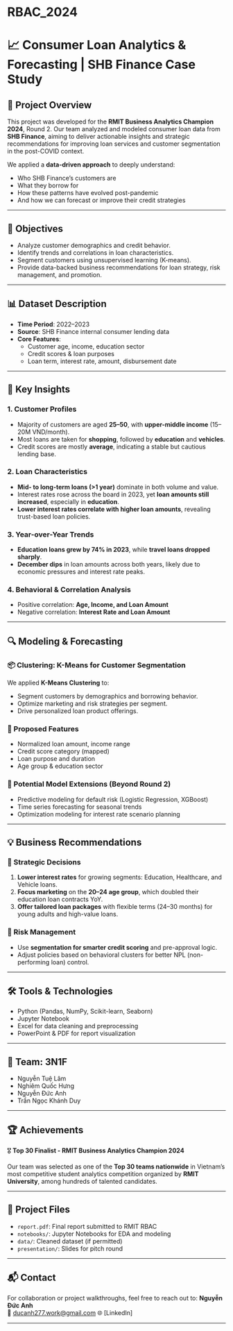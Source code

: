 # RBAC_2024
# 📈 Consumer Loan Analytics & Forecasting | SHB Finance Case Study

## 🧠 Project Overview
This project was developed for the **RMIT Business Analytics Champion 2024**, Round 2. Our team analyzed and modeled consumer loan data from **SHB Finance**, aiming to deliver actionable insights and strategic recommendations for improving loan services and customer segmentation in the post-COVID context.

We applied a **data-driven approach** to deeply understand:
- Who SHB Finance’s customers are
- What they borrow for
- How these patterns have evolved post-pandemic
- And how we can forecast or improve their credit strategies

---

## 🎯 Objectives
- Analyze customer demographics and credit behavior.
- Identify trends and correlations in loan characteristics.
- Segment customers using unsupervised learning (K-means).
- Provide data-backed business recommendations for loan strategy, risk management, and promotion.

---

## 📊 Dataset Description
- **Time Period**: 2022–2023
- **Source**: SHB Finance internal consumer lending data
- **Core Features**:
  - Customer age, income, education sector
  - Credit scores & loan purposes
  - Loan term, interest rate, amount, disbursement date

---

## 📌 Key Insights

### 1. Customer Profiles
- Majority of customers are aged **25–50**, with **upper-middle income** (15–20M VND/month).
- Most loans are taken for **shopping**, followed by **education** and **vehicles**.
- Credit scores are mostly **average**, indicating a stable but cautious lending base.

### 2. Loan Characteristics
- **Mid- to long-term loans (>1 year)** dominate in both volume and value.
- Interest rates rose across the board in 2023, yet **loan amounts still increased**, especially in **education**.
- **Lower interest rates correlate with higher loan amounts**, revealing trust-based loan policies.

### 3. Year-over-Year Trends
- **Education loans grew by 74% in 2023**, while **travel loans dropped sharply**.
- **December dips** in loan amounts across both years, likely due to economic pressures and interest rate peaks.

### 4. Behavioral & Correlation Analysis
- Positive correlation: **Age, Income, and Loan Amount**
- Negative correlation: **Interest Rate and Loan Amount**

---

## 🔍 Modeling & Forecasting

### 📦 Clustering: K-Means for Customer Segmentation
We applied **K-Means Clustering** to:
- Segment customers by demographics and borrowing behavior.
- Optimize marketing and risk strategies per segment.
- Drive personalized loan product offerings.

### 🧮 Proposed Features
- Normalized loan amount, income range
- Credit score category (mapped)
- Loan purpose and duration
- Age group & education sector

### 🔁 Potential Model Extensions (Beyond Round 2)
- Predictive modeling for default risk (Logistic Regression, XGBoost)
- Time series forecasting for seasonal trends
- Optimization modeling for interest rate scenario planning

---

## 💡 Business Recommendations

### 🎯 Strategic Decisions
1. **Lower interest rates** for growing segments: Education, Healthcare, and Vehicle loans.
2. **Focus marketing** on the **20–24 age group**, which doubled their education loan contracts YoY.
3. **Offer tailored loan packages** with flexible terms (24–30 months) for young adults and high-value loans.

### 🔐 Risk Management
- Use **segmentation for smarter credit scoring** and pre-approval logic.
- Adjust policies based on behavioral clusters for better NPL (non-performing loan) control.

---

## 🛠️ Tools & Technologies
- Python (Pandas, NumPy, Scikit-learn, Seaborn)
- Jupyter Notebook
- Excel for data cleaning and preprocessing
- PowerPoint & PDF for report visualization

---

## 👥 Team: 3N1F
- Nguyễn Tuệ Lâm  
- Nghiêm Quốc Hưng  
- Nguyễn Đức Anh  
- Trần Ngọc Khánh Duy  

---

## 🏆 Achievements

🎖️ **Top 30 Finalist - RMIT Business Analytics Champion 2024**

Our team was selected as one of the **Top 30 teams nationwide** in Vietnam’s most competitive student analytics competition organized by **RMIT University**, among hundreds of talented candidates.

---

## 📁 Project Files
- `report.pdf`: Final report submitted to RMIT RBAC
- `notebooks/`: Jupyter Notebooks for EDA and modeling
- `data/`: Cleaned dataset (if permitted)
- `presentation/`: Slides for pitch round

---

## 📬 Contact
For collaboration or project walkthroughs, feel free to reach out to:
**Nguyễn Đức Anh**  
📧 ducanh277.work@gmail.com
🌐 [LinkedIn]

---


